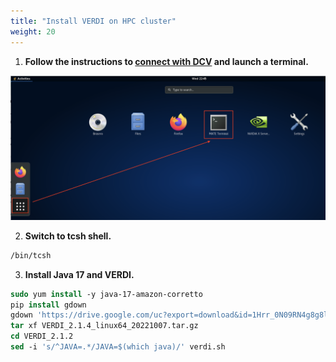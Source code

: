 ```yaml
---
title: "Install VERDI on HPC cluster"
weight: 20
---
```


1. **Follow the instructions to [connect with DCV](/1-create-cluster/b-connect-cluster#option-2:dcv) and launch a terminal.**

![MATE Terminal](/static/images/6-verdi-dcv-select-terminal.png)

2. **Switch to tcsh shell.**

```csh
/bin/tcsh
```

3. **Install Java 17 and VERDI.**

```csh
sudo yum install -y java-17-amazon-corretto
pip install gdown
gdown 'https://drive.google.com/uc?export=download&id=1Hrr_0N09RN4g8g8lZ4bFQZWR3nABade_'
tar xf VERDI_2.1.4_linux64_20221007.tar.gz
cd VERDI_2.1.2
sed -i 's/^JAVA=.*/JAVA=$(which java)/' verdi.sh
```

